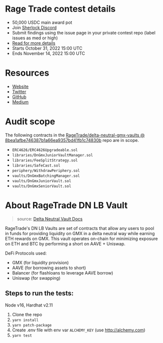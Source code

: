 # Rage Trade contest details

- 50,000 USDC main award pot
- Join [Sherlock Discord](https://discord.gg/MABEWyASkp)
- Submit findings using the issue page in your private contest repo (label issues as med or high)
- [Read for more details](https://docs.sherlock.xyz/audits/watsons)
- Starts October 31, 2022 15:00 UTC
- Ends November 14, 2022 15:00 UTC

# Resources

- [Website](https://www.rage.trade/)
- [Twitter](https://twitter.com/rage_trade)
- [GitHub](https://github.com/RageTrade)
- [Medium](https://medium.com/@ragetrade)

# Audit scope

The following contracts in the [RageTrade/delta-neutral-gmx-vaults @ 8bea1afbe746387b1a66ea9357bd41fb1c74830b](https://github.com/RageTrade/delta-neutral-gmx-vaults/tree/8bea1afbe746387b1a66ea9357bd41fb1c74830b) repo are in scope.

- `ERC4626/ERC4626Upgradeable.sol`
- `libraries/DnGmxJuniorVaultManager.sol`
- `libraries/FeeSplitStrategy.sol`
- `libraries/SafeCast.sol`
- `periphery/WithdrawPeriphery.sol`
- `vaults/DnGmxBatchingManager.sol`
- `vaults/DnGmxJuniorVault.sol`
- `vaults/DnGmxSeniorVault.sol`

# About RageTrade DN LB Vault

> source: [Delta Neutral Vault Docs](https://docs.google.com/document/d/1qapt5qKSMT7YUGfO9DK0ju0hsP0OFqxH9Ne300-UTgw/edit?usp=sharing)

RageTrade's DN LB Vaults are set of contracts that allow any users to pool in funds for providing liquidity on GMX in a delta neutral way while earning ETH rewards on GMX. This vault operates on-chain for minimizing exposure on ETH and BTC by performing a short on AAVE + Uniswap.

DeFi Protocols used:
- GMX (for liquidity provision)
- AAVE (for borrowing assets to short)
- Balancer (for flashloans to leverage AAVE borrow)
- Uniswap (for swapping)

## Steps to run the tests:

Node v16, Hardhat v2.11

1. Clone the repo
2. `yarn install`
3. `yarn patch-package`
4. Create .env file with env var `ALCHEMY_KEY` (use http://alchemy.com)
5. `yarn test`

